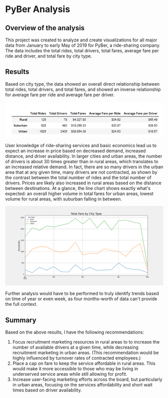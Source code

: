 # PyBer Analysis

## Overview of the analysis

This project was created to analyze and create visualizations for all major data from January to early May of 2019 for PyBer, a ride-sharing company. The data includes the total rides, total drivers, total fares, average fare per ride and driver, and total fare by city type. 

## Results

Based  on city type, the data showed an overall direct relationship between total rides, total drivers, and total fares, and showed an inverse relationship for average fare per ride and average fare per driver. 

![](Analysis\summary_data.PNG)

User knowledge of ride-sharing services and basic economics lead us to expect an increase in price based on decreased demand, increased distance, and driver availability. In larger cities and urban areas, the number of drivers is about 30 times greater than in rural areas, which translates to an increased relative demand. In fact, there are so many drivers in the urban area that at any given time, many drivers are not contracted, as shown by the contrast between the total number of rides and the total number of drivers. Prices are likely also increased in rural areas based on the distance between destinations. At a glance, the line chart shows exactly what's expected: an overall higher volume in total fares for urban areas, lowest volume for rural areas, with suburban falling in between. 

<img src="Analysis\fig8.png" style="zoom:50%;" />

Further analysis would have to be performed to truly identify trends based on time of year or even week, as four months-worth of data can't provide the full context. 

## Summary

Based on the above results, I have the following recommendations:

1. Focus recruitment marketing resources in rural areas to to increase the number of available drivers at a given time, while decreasing recruitment marketing in urban areas. (This recommendation would be highly influenced by turnover rates of contracted employees.)
2. Place a cap on fare to keep the service affordable in rural areas. This would make it more accessible to those who may be living in underserved service areas while still allowing for profit. 
3. Increase user-facing marketing efforts across the board, but particularly in urban areas, focusing on the services affordability and short wait times based on driver availability. 